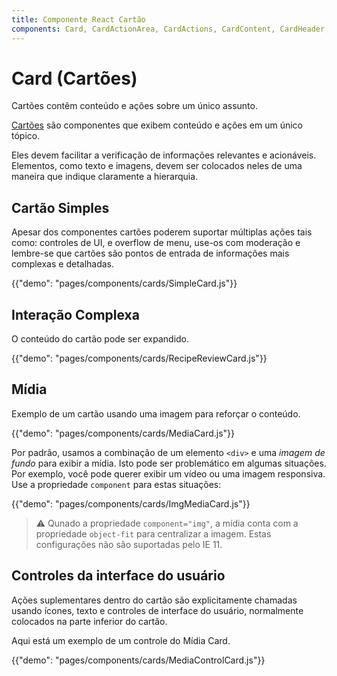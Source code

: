 ```yaml
---
title: Componente React Cartão
components: Card, CardActionArea, CardActions, CardContent, CardHeader, CardMedia, Collapse, Paper
---
```


# Card (Cartões)

<p class="description">Cartões contêm conteúdo e ações sobre um único assunto.</p>

[Cartões](https://material.io/design/components/cards.html) são componentes que exibem conteúdo e ações em um único tópico.

Eles devem facilitar a verificação de informações relevantes e acionáveis. Elementos, como texto e imagens, devem ser colocados neles de uma maneira que indique claramente a hierarquia.

## Cartão Simples

Apesar dos componentes cartões poderem suportar múltiplas ações tais como: controles de UI, e overflow de menu, use-os com moderação e lembre-se que cartões são pontos de entrada de informações mais complexas e detalhadas.

{{"demo": "pages/components/cards/SimpleCard.js"}}

## Interação Complexa

O conteúdo do cartão pode ser expandido.

{{"demo": "pages/components/cards/RecipeReviewCard.js"}}

## Mídia

Exemplo de um cartão usando uma imagem para reforçar o conteúdo.

{{"demo": "pages/components/cards/MediaCard.js"}}

Por padrão, usamos a combinação de um elemento `<div>` e uma *imagem de fundo* para exibir a mídia. Isto pode ser problemático em algumas situações. Por exemplo, você pode querer exibir um vídeo ou uma imagem responsiva. Use a propriedade `component` para estas situações:

{{"demo": "pages/components/cards/ImgMediaCard.js"}}

> ⚠️ Qunado a propriedade `component="img"`, a mídia conta com a propriedade `object-fit` para centralizar a imagem. Estas configurações não são suportadas pelo IE 11.

## Controles da interface do usuário

Ações suplementares dentro do cartão são explicitamente chamadas usando ícones, texto e controles de interface do usuário, normalmente colocados na parte inferior do cartão.

Aqui está um exemplo de um controle do Mídia Card.

{{"demo": "pages/components/cards/MediaControlCard.js"}}